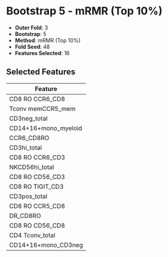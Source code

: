 # Bootstrap 5 - mRMR (Top 10%)

- **Outer Fold**: 3
- **Bootstrap**: 5
- **Method**: mRMR (Top 10%)
- **Fold Seed**: 48
- **Features Selected**: 16

## Selected Features

| Feature |
|---------|
| CD8 RO CCR6_CD8 |
| Tconv memCCR5_mem |
| CD3neg_total |
| CD14+16+mono_myeloid |
| CCR6_CD8RO |
| CD3hi_total |
| CD8 RO CCR6_CD3 |
| NKCD56hi_total |
| CD8 RO CD56_CD3 |
| CD8 RO TIGIT_CD3 |
| CD3pos_total |
| CD8 RO CCR5_CD8 |
| DR_CD8RO |
| CD8 RO CD56_CD8 |
| CD4 Tconv_total |
| CD14+16+mono_CD3neg |
